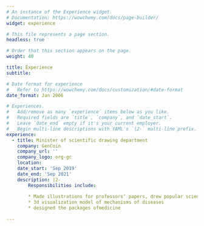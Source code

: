 ```yaml
---
# An instance of the Experience widget.
# Documentation: https://wowchemy.com/docs/page-builder/
widget: experience

# This file represents a page section.
headless: true

# Order that this section appears on the page.
weight: 40

title: Experience
subtitle:

# Date format for experience
#   Refer to https://wowchemy.com/docs/customization/#date-format
date_format: Jan 2006

# Experiences.
#   Add/remove as many `experience` items below as you like.
#   Required fields are `title`, `company`, and `date_start`.
#   Leave `date_end` empty if it's your current employer.
#   Begin multi-line descriptions with YAML's `|2-` multi-line prefix.
experience:
  - title: Minister of scientific drawing department
    company: GenCoin
    company_url: ''
    company_logo: org-gc
    location: 
    date_start: 'Sep 2019'
    date_end: 'Sep 2021'
    description: |2-
        Responsibilities include:
        
        * Made illustrations for professors’ papers, drew popular science and interesting pictures
        * 3d visualization model of mechanisms of diseases
        * designed the packages ofmedicine
  
---
```

